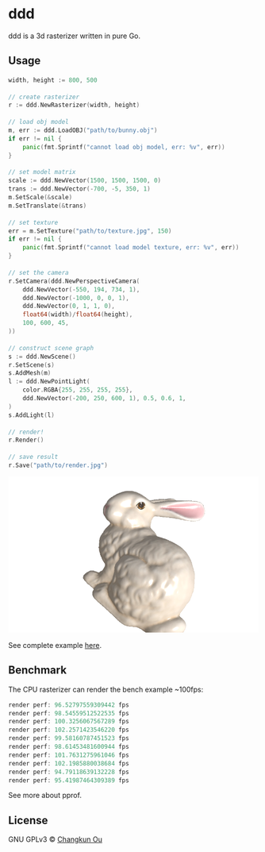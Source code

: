 # ddd

ddd is a 3d rasterizer written in pure Go.

## Usage

```go
width, height := 800, 500

// create rasterizer
r := ddd.NewRasterizer(width, height)

// load obj model
m, err := ddd.LoadOBJ("path/to/bunny.obj")
if err != nil {
    panic(fmt.Sprintf("cannot load obj model, err: %v", err))
}

// set model matrix
scale := ddd.NewVector(1500, 1500, 1500, 0)
trans := ddd.NewVector(-700, -5, 350, 1)
m.SetScale(&scale)
m.SetTranslate(&trans)

// set texture
err = m.SetTexture("path/to/texture.jpg", 150)
if err != nil {
    panic(fmt.Sprintf("cannot load model texture, err: %v", err))
}

// set the camera
r.SetCamera(ddd.NewPerspectiveCamera(
    ddd.NewVector(-550, 194, 734, 1),
    ddd.NewVector(-1000, 0, 0, 1),
    ddd.NewVector(0, 1, 1, 0),
    float64(width)/float64(height),
    100, 600, 45,
))

// construct scene graph
s := ddd.NewScene()
r.SetScene(s)
s.AddMesh(m)
l := ddd.NewPointLight(
    color.RGBA{255, 255, 255, 255},
    ddd.NewVector(-200, 250, 600, 1), 0.5, 0.6, 1,
)
s.AddLight(l)

// render!
r.Render()

// save result
r.Save("path/to/render.jpg")
```

![](./bench/render.jpg)

See complete example [here](./bench/main.go).

## Benchmark

The CPU rasterizer can render the bench example ~100fps:

```go
render perf: 96.52797559309442 fps
render perf: 98.54559512522535 fps
render perf: 100.3256067567289 fps
render perf: 102.2571423546220 fps
render perf: 99.58160787451523 fps
render perf: 98.61453481600944 fps
render perf: 101.7631275961046 fps
render perf: 102.1985880038684 fps
render perf: 94.79118639132228 fps
render perf: 95.41987464309389 fps
```

See more about pprof.

## License

GNU GPLv3 &copy; [Changkun Ou](https://changkun.de)